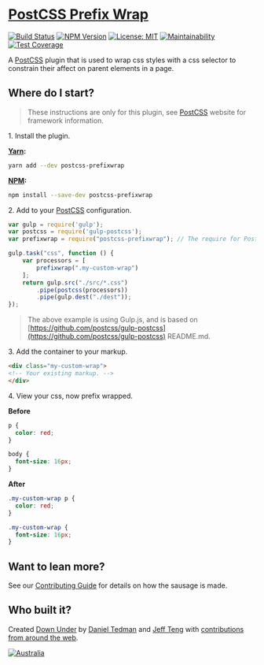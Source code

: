 
# [PostCSS Prefix Wrap](https://github.com/dbtedman/postcss-prefixwrap)

[![Build Status](https://travis-ci.org/dbtedman/postcss-prefixwrap.svg?branch=master)](https://travis-ci.org/dbtedman/postcss-prefixwrap)
[![NPM Version](https://img.shields.io/npm/v/postcss-prefixwrap.svg)](https://www.npmjs.com/package/postcss-prefixwrap) 
[![License: MIT](https://img.shields.io/badge/License-MIT-yellow.svg)](LICENSE.md)
[![Maintainability](https://api.codeclimate.com/v1/badges/fa0627fb4cfdc2a6dd04/maintainability)](https://codeclimate.com/github/dbtedman/postcss-prefixwrap/maintainability)
[![Test Coverage](https://api.codeclimate.com/v1/badges/fa0627fb4cfdc2a6dd04/test_coverage)](https://codeclimate.com/github/dbtedman/postcss-prefixwrap/test_coverage)

A [PostCSS](http://postcss.org) plugin that is used to wrap css styles with a css selector to constrain their affect on parent elements in a page.

## Where do I start?

> These instructions are only for this plugin, see [PostCSS](http://postcss.org) website for framework information.

1\. Install the plugin.

**[Yarn](https://yarnpkg.com/en/package/postcss-prefixwrap):**

```bash
yarn add --dev postcss-prefixwrap
```

**[NPM](https://www.npmjs.com/package/postcss-prefixwrap):**

```bash
npm install --save-dev postcss-prefixwrap
```

2\. Add to your [PostCSS](http://postcss.org) configuration.


```javascript
var gulp = require('gulp');
var postcss = require('gulp-postcss');
var prefixwrap = require("postcss-prefixwrap"); // The require for PostCSS Prefix Wrap.

gulp.task("css", function () {
    var processors = [
        prefixwrap(".my-custom-wrap")
    ];
    return gulp.src("./src/*.css")
        .pipe(postcss(processors))
        .pipe(gulp.dest("./dest"));
});
```

> The above example is using Gulp.js, and is based on [https://github.com/postcss/gulp-postcss](https://github.com/postcss/gulp-postcss) README.md.

3\. Add the container to your markup.

```html
<div class="my-custom-wrap">
<!-- Your existing markup. -->
</div>
```

4\. View your css, now prefix wrapped.


**Before**

```css
p {
  color: red;
}

body {
  font-size: 16px;
}
```

**After**

```css
.my-custom-wrap p {
  color: red;
}

.my-custom-wrap {
  font-size: 16px;
}
```

## Want to lean more?

See our [Contributing Guide](CONTRIBUTING.md) for details on how the sausage is made.

## Who built it?

Created [Down Under](https://en.wikipedia.org/wiki/Australia) by [Daniel Tedman](https://danieltedman.com) and [Jeff Teng](https://jafoteng.co) with [contributions from around the web](https://github.com/dbtedman/postcss-prefixwrap/graphs/contributors).

[![Australia](https://danieltedman.com/images/Australia.png)](https://en.wikipedia.org/wiki/Australia)

